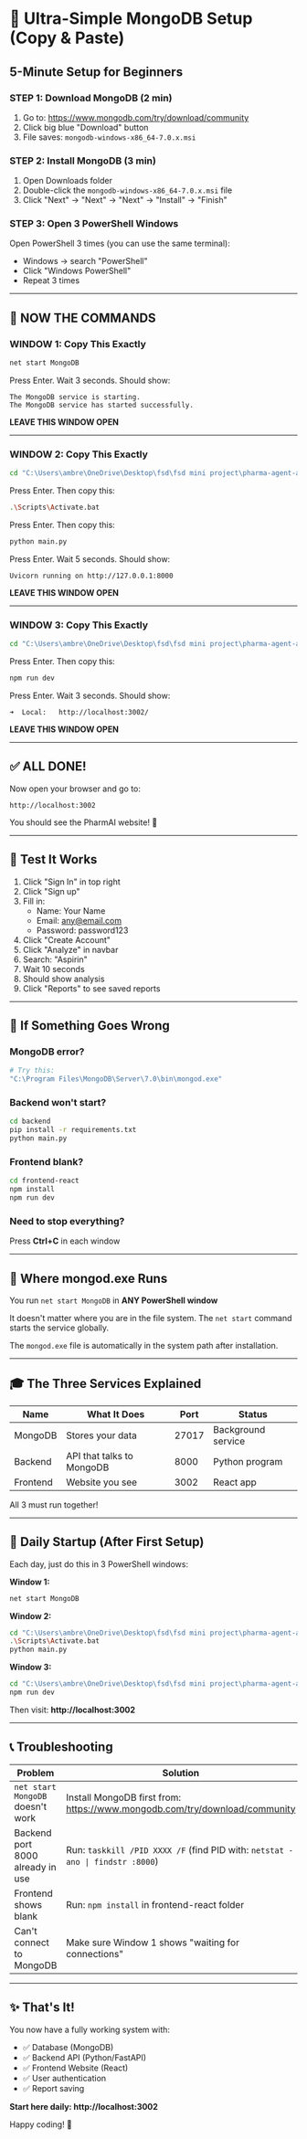 # 🎯 Ultra-Simple MongoDB Setup (Copy & Paste)

## 5-Minute Setup for Beginners

### STEP 1: Download MongoDB (2 min)
1. Go to: https://www.mongodb.com/try/download/community
2. Click big blue "Download" button
3. File saves: `mongodb-windows-x86_64-7.0.x.msi`

### STEP 2: Install MongoDB (3 min)
1. Open Downloads folder
2. Double-click the `mongodb-windows-x86_64-7.0.x.msi` file
3. Click "Next" → "Next" → "Next" → "Install" → "Finish"

### STEP 3: Open 3 PowerShell Windows

Open PowerShell 3 times (you can use the same terminal):
- Windows → search "PowerShell"
- Click "Windows PowerShell"
- Repeat 3 times

---

## 🚀 NOW THE COMMANDS

### WINDOW 1: Copy This Exactly

```bash
net start MongoDB
```

Press Enter. Wait 3 seconds. Should show:
```
The MongoDB service is starting.
The MongoDB service has started successfully.
```

**LEAVE THIS WINDOW OPEN**

---

### WINDOW 2: Copy This Exactly

```bash
cd "C:\Users\ambre\OneDrive\Desktop\fsd\fsd mini project\pharma-agent-ai\backend"
```

Press Enter. Then copy this:

```bash
.\Scripts\Activate.bat
```

Press Enter. Then copy this:

```bash
python main.py
```

Press Enter. Wait 5 seconds. Should show:
```
Uvicorn running on http://127.0.0.1:8000
```

**LEAVE THIS WINDOW OPEN**

---

### WINDOW 3: Copy This Exactly

```bash
cd "C:\Users\ambre\OneDrive\Desktop\fsd\fsd mini project\pharma-agent-ai\frontend-react"
```

Press Enter. Then copy this:

```bash
npm run dev
```

Press Enter. Wait 3 seconds. Should show:
```
➜  Local:   http://localhost:3002/
```

**LEAVE THIS WINDOW OPEN**

---

## ✅ ALL DONE!

Now open your browser and go to:
```
http://localhost:3002
```

You should see the PharmAI website! 🎉

---

## 🧪 Test It Works

1. Click "Sign In" in top right
2. Click "Sign up"
3. Fill in:
   - Name: Your Name
   - Email: any@email.com
   - Password: password123
4. Click "Create Account"
5. Click "Analyze" in navbar
6. Search: "Aspirin"
7. Wait 10 seconds
8. Should show analysis
9. Click "Reports" to see saved reports

---

## 🛑 If Something Goes Wrong

### MongoDB error?
```bash
# Try this:
"C:\Program Files\MongoDB\Server\7.0\bin\mongod.exe"
```

### Backend won't start?
```bash
cd backend
pip install -r requirements.txt
python main.py
```

### Frontend blank?
```bash
cd frontend-react
npm install
npm run dev
```

### Need to stop everything?
Press **Ctrl+C** in each window

---

## 📍 Where mongod.exe Runs

You run `net start MongoDB` in **ANY PowerShell window**

It doesn't matter where you are in the file system. The `net start` command starts the service globally.

The `mongod.exe` file is automatically in the system path after installation.

---

## 🎓 The Three Services Explained

| Name | What It Does | Port | Status |
|------|-------------|------|--------|
| MongoDB | Stores your data | 27017 | Background service |
| Backend | API that talks to MongoDB | 8000 | Python program |
| Frontend | Website you see | 3002 | React app |

All 3 must run together!

---

## 🔄 Daily Startup (After First Setup)

Each day, just do this in 3 PowerShell windows:

**Window 1:**
```bash
net start MongoDB
```

**Window 2:**
```bash
cd "C:\Users\ambre\OneDrive\Desktop\fsd\fsd mini project\pharma-agent-ai\backend"
.\Scripts\Activate.bat
python main.py
```

**Window 3:**
```bash
cd "C:\Users\ambre\OneDrive\Desktop\fsd\fsd mini project\pharma-agent-ai\frontend-react"
npm run dev
```

Then visit: **http://localhost:3002**

---

## 📞 Troubleshooting

| Problem | Solution |
|---------|----------|
| `net start MongoDB` doesn't work | Install MongoDB first from: https://www.mongodb.com/try/download/community |
| Backend port 8000 already in use | Run: `taskkill /PID XXXX /F` (find PID with: `netstat -ano \| findstr :8000`) |
| Frontend shows blank | Run: `npm install` in frontend-react folder |
| Can't connect to MongoDB | Make sure Window 1 shows "waiting for connections" |

---

## ✨ That's It!

You now have a fully working system with:
- ✅ Database (MongoDB)
- ✅ Backend API (Python/FastAPI)
- ✅ Frontend Website (React)
- ✅ User authentication
- ✅ Report saving

**Start here daily: http://localhost:3002**

Happy coding! 🚀
